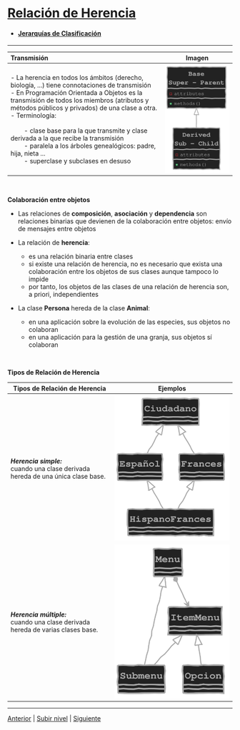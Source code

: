 # [Relación de Herencia](README.md)

- #### [Jerarquías de Clasificación](u1classificationHierarchies/README.md)

---

| **Transmisión**      | **Imagen**        |
|:---------------------|-------------------|
| - La herencia en todos los ámbitos (derecho, biología, ...) tiene connotaciones de transmisión <br> - En Programación Orientada a Objetos es la transmisión de todos los miembros (atributos y métodos públicos y privados) de una clase a otra. <br> - Terminología: <br> <br> &nbsp;&nbsp;&nbsp;&nbsp;&nbsp;&nbsp;&nbsp;&nbsp;- clase base para la que transmite y clase derivada a la que recibe la transmisión <br> &nbsp;&nbsp;&nbsp;&nbsp;&nbsp;&nbsp;&nbsp;&nbsp;- paralela a los árboles genealógicos: padre, hija, nieta ... <br> &nbsp;&nbsp;&nbsp;&nbsp;&nbsp;&nbsp;&nbsp;&nbsp;- superclase y subclases en desuso | ![Transmisión en POO](/images/Transmision.svg)   |

<br> 

**Colaboración entre objetos**

- Las relaciones de **composición**, **asociación** y **dependencia** son relaciones binarias que devienen de la colaboración entre objetos: envío de mensajes entre objetos

- La relación de **herencia**:
  - es una relación binaria entre clases
  - si existe una relación de herencia, no es necesario que exista una colaboración entre los objetos de sus clases aunque tampoco lo impide
  - por tanto, los objetos de las clases de una relación de herencia son, a priori, independientes

- La clase **Persona** hereda de la clase **Animal**:
  - en una aplicación sobre la evolución de las especies, sus objetos no colaboran
  - en una aplicación para la gestión de una granja, sus objetos sí colaboran
<br> 

**Tipos de Relación de Herencia**

| Tipos de Relación de Herencia | Ejemplos |
|-------------------------------|----------|
|  **_Herencia simple:_** <br> cuando una clase derivada hereda de una única clase base. | ![Transmisión en POO](/images/HerenciaSimple.svg)   |
|  **_Herencia múltiple:_** <br> cuando una clase derivada hereda de varias clases base. | ![Transmisión en POO](/images/HerenciaMultiples.svg)|



---


[Anterior](../README.md) | [Subir nivel](../README.md) | [Siguiente](u1classificationHierarchies/README.md)
